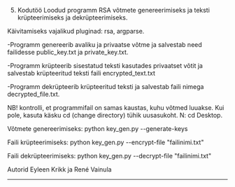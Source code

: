 5. Kodutöö
Loodud programm RSA võtmete genereerimiseks ja teksti krüpteerimiseks ja dekrüpteerimiseks.

Käivitamiseks vajalikud pluginad: rsa, argparse.

-Programm genereerib avaliku ja privaatse võtme ja salvestab need failidesse public_key.txt ja private_key.txt.

-Programm krüpteerib sisestatud teksti kasutades privaatset võtit ja salvestab krüpteeritud teksti faili encrypted_text.txt

-Programm dekrüpteerib krüpteeritud teksti ja salvestab faili nimega decrypted_file.txt.

NB! kontrolli, et programmifail on samas kaustas, kuhu võtmed luuakse. Kui pole, kasuta käsku cd (change directory) tühik uusasukoht. N: cd Desktop.


Võtmete genereerimiseks: python key_gen.py --generate-keys

Faili krüpteerimiseks: python key_gen.py --encrypt-file "failinimi.txt"

Faili dekrüpteerimiseks: python key_gen.py --decrypt-file "failinimi.txt"

Autorid Eyleen Krikk ja René Vainula
________________________________________________________________________________________________________________________________________________________________________________________________
